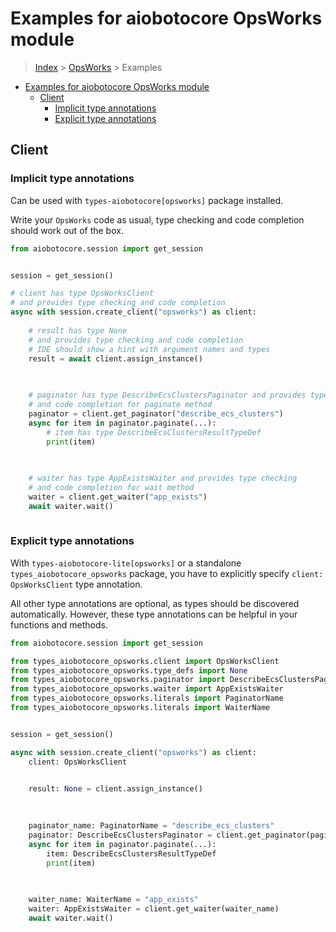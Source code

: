 <a id="examples-for-aiobotocore-opsworks-module"></a>

# Examples for aiobotocore OpsWorks module

> [Index](../README.md) > [OpsWorks](./README.md) > Examples

- [Examples for aiobotocore OpsWorks module](#examples-for-aiobotocore-opsworks-module)
  - [Client](#client)
    - [Implicit type annotations](#implicit-type-annotations)
    - [Explicit type annotations](#explicit-type-annotations)

<a id="client"></a>

## Client

<a id="implicit-type-annotations"></a>

### Implicit type annotations

Can be used with `types-aiobotocore[opsworks]` package installed.

Write your `OpsWorks` code as usual, type checking and code completion should
work out of the box.

```python
from aiobotocore.session import get_session


session = get_session()

# client has type OpsWorksClient
# and provides type checking and code completion
async with session.create_client("opsworks") as client:
    
    # result has type None
    # and provides type checking and code completion
    # IDE should show a hint with argument names and types
    result = await client.assign_instance()
    

    
    # paginator has type DescribeEcsClustersPaginator and provides type checking
    # and code completion for paginate method
    paginator = client.get_paginator("describe_ecs_clusters")
    async for item in paginator.paginate(...):
        # item has type DescribeEcsClustersResultTypeDef
        print(item)
    

    
    # waiter has type AppExistsWaiter and provides type checking
    # and code completion for wait method
    waiter = client.get_waiter("app_exists")
    await waiter.wait()
    
```

<a id="explicit-type-annotations"></a>

### Explicit type annotations

With `types-aiobotocore-lite[opsworks]` or a standalone
`types_aiobotocore_opsworks` package, you have to explicitly specify
`client: OpsWorksClient` type annotation.

All other type annotations are optional, as types should be discovered
automatically. However, these type annotations can be helpful in your functions
and methods.

```python
from aiobotocore.session import get_session

from types_aiobotocore_opsworks.client import OpsWorksClient
from types_aiobotocore_opsworks.type_defs import None
from types_aiobotocore_opsworks.paginator import DescribeEcsClustersPaginator
from types_aiobotocore_opsworks.waiter import AppExistsWaiter
from types_aiobotocore_opsworks.literals import PaginatorName
from types_aiobotocore_opsworks.literals import WaiterName


session = get_session()

async with session.create_client("opsworks") as client:
    client: OpsWorksClient

    
    result: None = client.assign_instance()
    

    
    paginator_name: PaginatorName = "describe_ecs_clusters"
    paginator: DescribeEcsClustersPaginator = client.get_paginator(paginator_name)
    async for item in paginator.paginate(...):
        item: DescribeEcsClustersResultTypeDef
        print(item)
    

    
    waiter_name: WaiterName = "app_exists"
    waiter: AppExistsWaiter = client.get_waiter(waiter_name)
    await waiter.wait()
    
```
